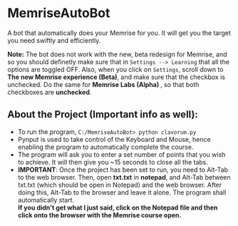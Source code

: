 # MemriseAutoBot

A bot that automatically does your Memrise for you. It will get you the target you need swiftly and efficiently.

<b>Note:</b> The bot does not work with the new, beta redesign for Memrise, and so you should definetly make sure that in `Settings --> Learning` that all the options are toggled OFF. Also, when you click on `Settings`, scroll down to <b>The new Memrise experience (Beta)</b>, and make sure that the checkbox is unchecked.
Do the same for <b>Memrise Labs (Alpha)
</b>, so that both checkboxes are <b>unchecked</b>.

## About the Project (Important info as well):

-   To run the program, `C:/MemriseAutoBot> python clavorum.py`
-   Pynput is used to take control of the Keyboard and Mouse, hence enabling the program to automatically complete the course.
-   The program will ask you to enter a set number of points that you wish to achieve. It will then give you ~15 seconds to close all the tabs.
-   <b>IMPORTANT</b>: Once the project has been set to run, you need to Alt-Tab to the web browser. Then, open <b>txt.txt</b> in <b>notepad</b>, and Alt-Tab between txt.txt (which should be open in Notepad) and the web browser. After doing this, Alt-Tab to the browser and leave it alone. The program shall automatically start. <br> <b>If you didn't get what I just said, click on the Notepad file and then click onto the browser with the Memrise course open.<b>
